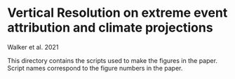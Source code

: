 # Vertical Resolution on extreme event attribution and climate projections

Walker et al. 2021

This directory contains the scripts used to make the figures in the paper. 
Script names correspond to the figure numbers in the paper. 


